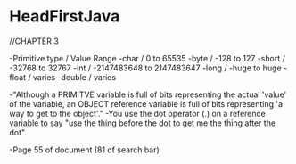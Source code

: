 # HeadFirstJava

//CHAPTER 3

  -Primitive type / Value Range
  -char / 0 to 65535
  -byte / -128 to 127
  -short / -32768 to 32767
  -int / -2147483648 to 2147483647
  -long / -huge to huge
  -float / varies
  -double / varies

  -"Although a PRIMITVE variable is full of bits representing the actual 'value' of the variable, an OBJECT reference variable is full of bits representing 'a way to get to the object'."
  -You use the dot operator (.) on a reference variable to say "use the thing before the dot to get me the thing after the dot".

  -Page 55 of document (81 of search bar)
